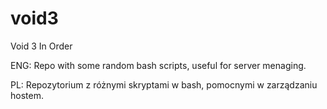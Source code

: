 # void3
Void 3 In Order

ENG:
Repo with some random bash scripts, useful for server menaging.

PL:
Repozytorium z różnymi skryptami w bash, pomocnymi w zarządzaniu hostem.
